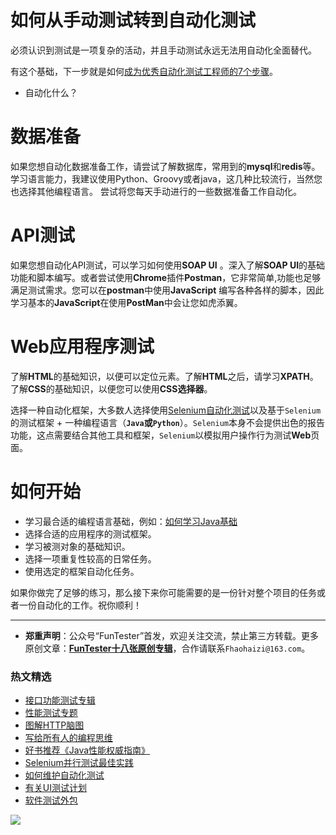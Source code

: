# 如何从手动测试转到自动化测试

必须认识到测试是一项复杂的活动，并且手动测试永远无法用自动化全面替代。

有这个基础，下一步就是如何[成为优秀自动化测试工程师的7个步骤](https://mp.weixin.qq.com/s/wdw1l4AZnPpdPBZZueCcnw)。

* 自动化什么？

# 数据准备

如果您想自动化数据准备工作，请尝试了解数据库，常用到的**mysql**和**redis**等。
学习语言能力，我建议使用Python、Groovy或者java，这几种比较流行，当然您也选择其他编程语言。
尝试将您每天手动进行的一些数据准备工作自动化。

# API测试

如果您想自动化API测试，可以学习如何使用**SOAP UI** 。深入了解**SOAP UI**的基础功能和脚本编写。或者尝试使用**Chrome**插件**Postman**，它非常简单,功能也足够满足测试需求。您可以在**postman**中使用**JavaScript** 编写各种各样的脚本，因此学习基本的**JavaScript**在使用**PostMan**中会让您如虎添翼。

# Web应用程序测试

了解**HTML**的基础知识，以便可以定位元素。了解**HTML**之后，请学习**XPATH**。了解**CSS**的基础知识，以便您可以使用**CSS选择器**。

选择一种自动化框架，大多数人选择使用[Selenium自动化测试](https://mp.weixin.qq.com/mp/appmsgalbum?action=getalbum&album_id=1319034944479510528&__biz=MzU4MTE2NDEyMQ==#wechat_redirect)以及基于`Selenium`的测试框架 + 一种编程语言（**`Java`**或**`Python`**）。`Selenium`本身不会提供出色的报告功能，这点需要结合其他工具和框架，`Selenium`以模拟用户操作行为测试**Web**页面。

# 如何开始

* 学习最合适的编程语言基础，例如：[如何学习Java基础](https://mp.weixin.qq.com/s/FCPStkYoJF67NYln4Lc6xg)
* 选择合适的应用程序的测试框架。
* 学习被测对象的基础知识。
* 选择一项重复性较高的日常任务。
* 使用选定的框架自动化任务。

如果你做完了足够的练习，那么接下来你可能需要的是一份针对整个项目的任务或者一份自动化的工作。祝你顺利！

--- 
* **郑重声明**：公众号“FunTester”首发，欢迎关注交流，禁止第三方转载。更多原创文章：**[FunTester十八张原创专辑](https://mp.weixin.qq.com/s/Le-tpC79pIpacHXGOkkYWw)**，合作请联系`Fhaohaizi@163.com`。

### 热文精选

- [接口功能测试专辑](https://mp.weixin.qq.com/mp/appmsgalbum?action=getalbum&album_id=1321895538945638401&__biz=MzU4MTE2NDEyMQ==#wechat_redirect)
- [性能测试专题](https://mp.weixin.qq.com/mp/appmsgalbum?action=getalbum&album_id=1319027448301961218&__biz=MzU4MTE2NDEyMQ==#wechat_redirect)
- [图解HTTP脑图](https://mp.weixin.qq.com/s/100Vm8FVEuXs0x6rDGTipw)
- [写给所有人的编程思维](https://mp.weixin.qq.com/s/Oj33UCnYfbUgzsBzEm2GPQ)
- [好书推荐《Java性能权威指南》](https://mp.weixin.qq.com/s/YWd5Yx6n7887g1lMLTcsWQ)
- [Selenium并行测试最佳实践](https://mp.weixin.qq.com/s/-RsQZaT5pH8DHPvm0L8Hjw)
- [如何维护自动化测试](https://mp.weixin.qq.com/s/4eh4AN_MiatMSkoCMtY3UA)
- [有关UI测试计划](https://mp.weixin.qq.com/s/D0fMXwJF754a7Mr5ARY5tQ)
- [软件测试外包](https://mp.weixin.qq.com/s/sYQfb2PiQptcT0o_lLpBqQ)

![](https://mmbiz.qpic.cn/mmbiz_jpg/13eN86FKXzCxr0Sa2MXpNKicZE024zJm73r4hrjticMMYViagtaSXxwsyhmRmOrdXPXfS5zB2ILHtaqNSoWGRwa8Q/640?wx_fmt=jpeg&tp=webp&wxfrom=5&wx_lazy=1&wx_co=1)